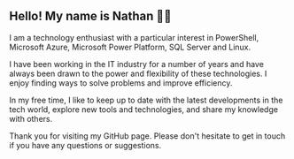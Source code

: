 ## Hello! My name is Nathan 👋🏻
I am a technology enthusiast with a particular interest in PowerShell, Microsoft Azure, Microsoft Power Platform, SQL Server and Linux.

I have been working in the IT industry for a number of years and have always been drawn to the power and flexibility of these technologies. I enjoy finding ways to solve problems and improve efficiency.

In my free time, I like to keep up to date with the latest developments in the tech world, explore new tools and technologies, and share my knowledge with others.

Thank you for visiting my GitHub page. Please don't hesitate to get in touch if you have any questions or suggestions.

